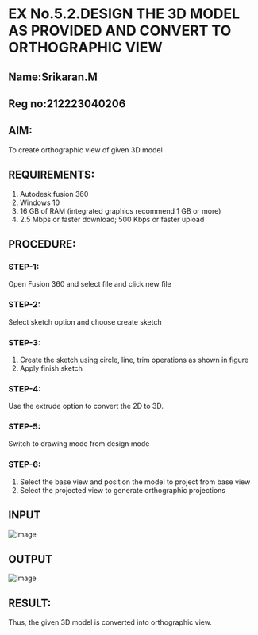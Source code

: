 # EX No.5.2.DESIGN THE 3D MODEL AS PROVIDED AND CONVERT TO ORTHOGRAPHIC VIEW
## Name:Srikaran.M
## Reg no:212223040206

## AIM: 
To create orthographic view of given 3D model

## REQUIREMENTS: 
1. Autodesk fusion 360
2. Windows 10
3. 16 GB of RAM (integrated graphics recommend 1 GB or more)
4. 2.5 Mbps or faster download; 500 Kbps or faster upload 

## PROCEDURE:

### STEP-1:
Open Fusion 360 and select file and click new file

### STEP-2:
Select sketch option and choose create sketch

### STEP-3: 
1. Create the sketch using circle, line, trim operations as shown in figure
2. Apply finish sketch 

### STEP-4:
 Use the extrude option to convert the 2D to 3D.

### STEP-5:
Switch to drawing mode from design mode 
          
### STEP-6:
1. Select the base view and position the model to project from base view 
2. Select the projected view to generate orthographic projections

## INPUT
![image](https://user-images.githubusercontent.com/113594316/199412055-fa1f658d-65f4-42c2-9c3c-78c93512e905.png)

## OUTPUT
![image](https://github.com/Srikaran077/EX-No.5.2.DESIGN-THE-3D-MODEL-AS-PROVIDED-AND-CONVERT-TO-ORTHOGRAPHIC-VIEW/assets/151993143/85c0c0e8-3464-4713-ae54-068a1669af24)

## RESULT:
Thus, the given 3D model is converted into orthographic view.
